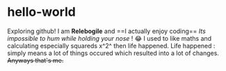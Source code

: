 # hello-world
Exploring github!
I am **Relebogile** and ==I actually enjoy coding==
*Its impossible to hum while holding your nose* ! 😂
I used to like maths and calculating especially squareds x^2^ then life happened.
Life happened :  simply means a lot of things occured which resulted into a lot of changes.
~~Anyways that's me.~~

